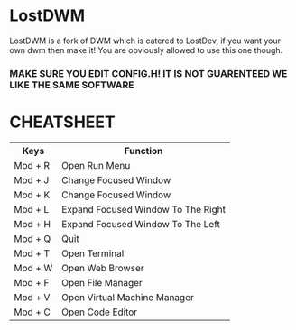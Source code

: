 <html>
<h1>LostDWM</h1>
<p>LostDWM is a fork of DWM which is catered to LostDev, if you want your own dwm then make it! You are obviously allowed to use this one though.</p>
<h3><b>MAKE SURE YOU EDIT CONFIG.H! IT IS NOT GUARENTEED WE LIKE THE SAME SOFTWARE</b></h3> 
<h1>CHEATSHEET</h1>
<table>
<tr>
<th>Keys</th>
<th>Function</th>
</tr>
<tr>
<td>Mod + R</td>
<td>Open Run Menu</td>
</tr>
<tr>
<td>Mod + J</td>
<td>Change Focused Window</td>
</tr>
<tr>
<td>Mod + K</td>
<td>Change Focused Window</td>
</tr>
<tr>
<td>Mod + L</td>
<td>Expand Focused Window To The Right </td>
</tr>
<tr>
<td>Mod + H</td>
<td>Expand Focused Window To The Left </td>
</tr>
<tr>
<td>Mod + Q</td>
<td>Quit</td>
</tr>
<tr>
<td>Mod + T</td>
<td>Open Terminal</td>
</tr>
<tr>
<td>Mod + W</td>
<td>Open Web Browser</td>
</tr>
<tr>
<td>Mod + F</td>
<td>Open File Manager</td>
</tr>
<tr>
<td>Mod + V</td>
<td>Open Virtual Machine Manager</td>
</tr>
<tr>
<td>Mod + C</td>
<td>Open Code Editor</td>
</tr>
</table>
</html>